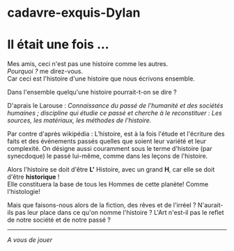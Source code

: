 # cadavre-exquis-Dylan
# Il était une fois ... 

Mes amis, ceci n'est pas une histoire comme les autres. </br> 
*Pourquoi ?* me direz-vous. </br>
Car ceci est l'histoire d'une histoire que nous écrivons ensemble.

Dans l'ensemble quelqu'une histoire pourrait-t-on se dire ?

D'aprais le Larouse : *Connaissance du passé de l'humanité et des sociétés humaines ; discipline qui étudie ce passé et cherche à le reconstituer : Les sources, les matériaux, les méthodes de l'histoire.*

Par contre d'après wikipédia : L’histoire, est à la fois l'étude et l'écriture des faits et des événements passés quelles que soient leur variété et leur complexité. On désigne aussi couramment sous le terme d'histoire (par synecdoque) le passé lui-même, comme dans les leçons de l'histoire. 

Alors l'histoire se doit d'être **L'** Histoire, avec un grand **H**, car elle se doit d'être **historique** !<br>
Elle constituera la base de tous les Hommes de cette planète! Comme l'histologie!<br>

Mais que faisons-nous alors de la fiction, des rêves et de l'irréel ? N'aurait-ils pas leur place dans ce qu'on nomme l'histoire ? L'Art n'est-il pas le reflet de notre société et de notre passé ?


---
*A vous de jouer*

